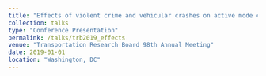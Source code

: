 ```yaml
---
title: "Effects of violent crime and vehicular crashes on active mode choice decisions in New York City"
collection: talks
type: "Conference Presentation"
permalink: /talks/trb2019_effects
venue: "Transportation Research Board 98th Annual Meeting"
date: 2019-01-01
location: "Washington, DC"
---
```

